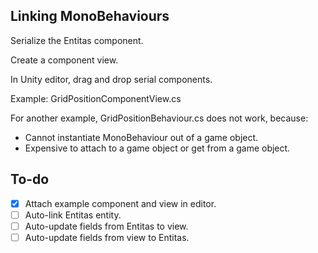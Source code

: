 ## Linking MonoBehaviours

Serialize the Entitas component.

Create a component view.

In Unity editor, drag and drop serial components.

Example:  GridPositionComponentView.cs

For another example, GridPositionBehaviour.cs does not work, because:

- Cannot instantiate MonoBehaviour out of a game object.
- Expensive to attach to a game object or get from a game object.

## To-do

- [x] Attach example component and view in editor.
- [ ] Auto-link Entitas entity.
- [ ] Auto-update fields from Entitas to view.
- [ ] Auto-update fields from view to Entitas.
